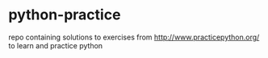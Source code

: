 # python-practice
repo containing solutions to exercises from http://www.practicepython.org/ to learn and practice python
